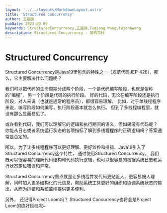 ```yaml
---
layout: '../../layouts/MarkdownLayout.astro'
title: 'Structured Concurrency'
author: 王福强
pubDate: 2023-09-09
keywords: StructuredConcurrency,王福强,Fuqiang Wang,fujohnwang
description: Structured Concurrency - 架构百科
---
```


# Structured Concurrency

Structured Concurrency是Java19里包含的特性之一（规范代码JEP-428），那么，它主要解决什么问题呢？

我们可以把代码的生命周期分成两个阶段，一个是代码编写阶段，也就是俗称的“编程”， 另一个阶段是代码的执行阶段。
好的代码，无论在编写阶段还是执行阶段，对人来说（也就是通常的程序员），都很容易理解。 比如，对于单线程程序来说，编写阶段如何编写，执行阶段基本就怎么执行。 但到了多线程编程里，就没有那么显而易见了。

或许看到代码，我们可以理解它的逻辑和执行期间的语义，但如果没有代码呢？ 你能从日志或者系统运行状态的各项指标了解到多线程程序的正确逻辑吗？答案通常是否定的。

所以，为了让多线程程序可以更好理解、更好监控和排错，Java19引入了Structured Concurrency这个特性， 通过使用Structured Concurrency， 我们既可以很容易的理解代码结构和代码执行逻辑，也可以很容易的根据系统日志和运行状态定位错误和异常。

Structured Concurrency重点就是让多线程并发代码更贴近人、更容易被人理解，同时加入更多结构化的元信息，帮助系统工具更好的组织和协调系统状态的输出，从而为排错和系统监控提供更多便利。

另外， 还记得Project Loom吗？ Structured Concurrency也将会是Project Loom的绝好搭档呢~


